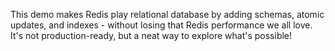 This demo makes Redis play relational database by adding schemas, atomic updates, and indexes - without losing that Redis performance we all love. It's not production-ready, but a neat way to explore what's possible!
